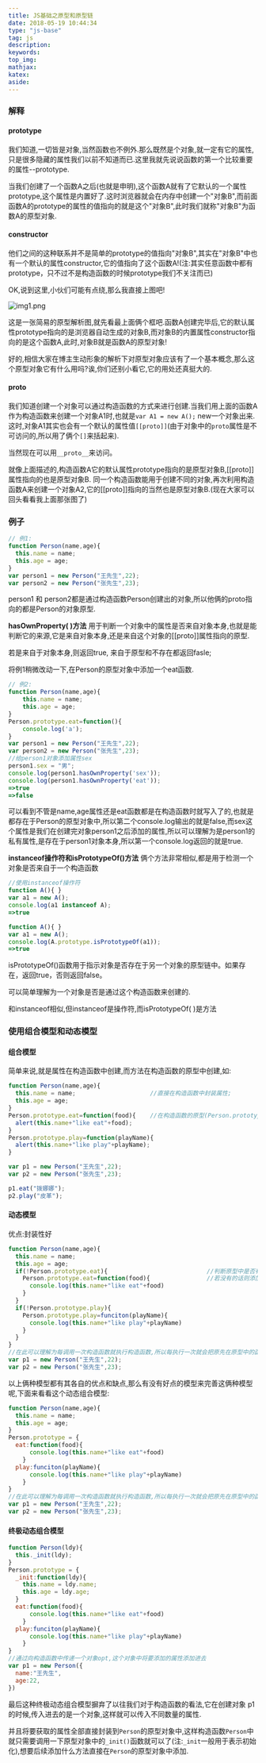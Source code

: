 ```yaml
---
title: JS基础之原型和原型链
date: 2018-05-19 10:44:34
type: "js-base"
tag: js
description:
keywords:
top_img:
mathjax:
katex:
aside:
---
```


### 解释

#### prototype
我们知道,一切皆是对象,当然函数也不例外.那么既然是个对象,就一定有它的属性,只是很多隐藏的属性我们以前不知道而已.这里我就先说说函数的第一个比较重要的属性--prototype.

当我们创建了一个函数A之后(也就是申明),这个函数A就有了它默认的一个属性prototype,这个属性是内置好了.这时浏览器就会在内存中创建一个"对象B",而前面函数A的prototype的属性的值指向的就是这个"对象B",此时我们就称"对象B"为函数A的原型对象.

#### constructor
他们之间的这种联系并不是简单的prototype的值指向"对象B",其实在"对象B"中也有一个默认的属性constructor,它的值指向了这个函数A!(注:其实任意函数中都有prototype，只不过不是构造函数的时候prototype我们不关注而已)

OK,说到这里,小伙们可能有点绕,那么我直接上图吧!

![img1.png](https://tva1.sinaimg.cn/large/007S8ZIlgy1gfao6lcvu6j30vl0d8weo.jpg)

这是一张简易的原型解析图,就先看最上面俩个框吧.函数A创建完毕后,它的默认属性prototype指向的是浏览器自动生成的对象B,而对象B的内置属性constructor指向的是这个函数A,此时,对象B就是函数A的原型对象!

好的,相信大家在博主生动形象的解析下对原型对象应该有了一个基本概念,那么这个原型对象它有什么用吗?诶,你们还别小看它,它的用处还真挺大的.

#### __proto__
我们知道创建一个对象可以通过构造函数的方式来进行创建.当我们用上面的函数A作为构造函数来创建一个对象A1时,也就是`var A1 = new A();` new一个对象出来.这时,对象A1其实也会有一个默认的属性值`[[proto]]`(由于对象中的`proto`属性是不可访问的,所以用了俩个`[]`来括起来).

当然现在可以用`__proto__`来访问。

就像上面描述的,构造函数A它的默认属性prototype指向的是原型对象B,[[proto]]属性指向的也是原型对象B.  同一个构造函数能用于创建不同的对象,再次利用构造函数A来创建一个对象A2,它的[[proto]]指向的当然也是原型对象B.(现在大家可以回头看看我上面那张图了)

### 例子

```javascript
// 例1:
function Person(name,age){
  this.name = name;
  this.age = age;
}
var person1 = new Person("王先生",22);
var person2 = new Person("张先生",23);
```
person1 和 person2都是通过构造函数Person创建出的对象,所以他俩的proto指向的都是Person的对象原型.

**hasOwnProperty( )方法**
用于判断一个对象中的属性是否来自对象本身,也就是能判断它的来源,它是来自对象本身,还是来自这个对象的[[proto]]属性指向的原型.

若是来自于对象本身,则返回true,	来自于原型和不存在都返回fasle;

将例1稍微改动一下,在Person的原型对象中添加一个eat函数.
```javascript
// 例2:
function Person(name,age){
    this.name = name;
    this.age = age;
}
Person.prototype.eat=function(){
    console.log('a');
}
var person1 = new Person("王先生",22);
var person2 = new Person("张先生",23);
//给person1对象添加属性sex
person1.sex = "男";
console.log(person1.hasOwnProperty('sex'));
console.log(person1.hasOwnProperty('eat'));
=>true
=>false
```
可以看到不管是name,age属性还是eat函数都是在构造函数时就写入了的,也就是都存在于Person的原型对象中,所以第二个console.log输出的就是false,而sex这个属性是我们在创建完对象person1之后添加的属性,所以可以理解为是person1的私有属性,是存在于person1对象本身,所以第一个console.log返回的就是true.

**instanceof操作符和isPrototypeOf()方法**
俩个方法非常相似,都是用于检测一个对象是否来自于一个构造函数
```javascript
//使用instanceof操作符
function A(){ }
var a1 = new A();
console.log(a1 instanceof A);
=>true

function A(){ }
var a1 = new A();
console.log(A.prototype.isPrototypeOf(a1));
=>true
```
isPrototypeOf()函数用于指示对象是否存在于另一个对象的原型链中。如果存在，返回true，否则返回false。

可以简单理解为一个对象是否是通过这个构造函数来创建的.

和instanceof相似,但instanceof是操作符,而isPrototypeOf( )是方法

### 使用组合模型和动态模型

#### 组合模型

简单来说,就是属性在构造函数中创建,而方法在构造函数的原型中创建,如:
```javascript
function Person(name,age){
  this.name = name;						//直接在构造函数中封装属性;
  this.age = age;
}
Person.prototype.eat=function(food){	//在构造函数的原型(Person.prototype)中封装方法;
  alert(this.name+"like eat"+food);
}
Person.prototype.play=function(playName){
  alert(this.name+"like play"+playName);
}

var p1 = new Person("王先生",22);
var p2 = new Person("张先生",23);

p1.eat("拨娜娜");
p2.play("皮革");
```
#### 动态模型

优点:封装性好 
```javascript
function Person(name,age){
  this.name = name;
  this.age = age;
  if(!Person.prototype.eat){							//判断原型中是否有eat函数
    Person.prototype.eat=function(food){				//若没有的话则添加
      console.log(this.name+"like eat"+food)
    }
  }
  if(!Person.prototype.play){
    Person.prototype.play=funciton(playName){
      console.log(this.name+"like play"+playName)
    }
  }
}
//在此可以理解为每调用一次构造函数就执行构造函数,所以每执行一次就会把原先在原型中的函数舍弃,更改为和它一样的函数,则造成了有废弃的函数产生;
var p1 = new Person("王先生",22);
var p2 = new Person("张先生",23);
```
以上俩种模型都有其各自的优点和缺点,那么有没有好点的模型来完善这俩种模型呢,下面来看看这个动态组合模型:

```javascript
function Person(name,age){
  this.name = name;
  this.age = age;
}
Person.prototype = {
  eat:function(food){				
      console.log(this.name+"like eat"+food)
    }
  play:funciton(playName){
      console.log(this.name+"like play"+playName)
    }
}
//在此可以理解为每调用一次构造函数就执行构造函数,所以每执行一次就会把原先在原型中的函数舍弃,更改为和它一样的函数,则造成了有废弃的函数产生;
var p1 = new Person("王先生",22);
var p2 = new Person("张先生",23);
```

#### 终极动态组合模型
```javascript
function Person(ldy){
  this._init(ldy);
}
Person.prototype = {
  _init:function(ldy){
    this.name = ldy.name;
    this.age = ldy.age;
  }
  eat:function(food){				
      console.log(this.name+"like eat"+food)
    }
  play:funciton(playName){
      console.log(this.name+"like play"+playName)
    }
}
//通过向构造函数中传递一个对象opt,这个对象中将要添加的属性添加进去
var p1 = new Person({
  name:"王先生",
  age:22,
})
```
最后这种终极动态组合模型摒弃了以往我们对于构造函数的看法,它在创建对象 p1的时候,传入进去的是一个对象,这样就可以传入不同数量的属性.

并且将要获取的属性全部直接封装到`Person`的原型对象中,这样构造函数`Person`中就只需要调用一下原型对象中的`_init()`函数就可以了(注:`_init`一般用于表示初始化),想要后续添加什么方法直接在`Person`的原型对象中添加.
